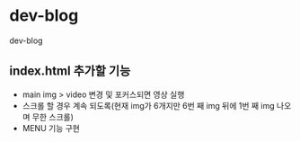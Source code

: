 # dev-blog
dev-blog

## index.html 추가할 기능
- main img > video 변경 및 포커스되면 영상 실행
- 스크롤 할 경우 계속 되도록(현재 img가 6개지만 6번 째 img 뒤에 1번 째 img 나오며 무한 스크롤) 
- MENU 기능 구현
